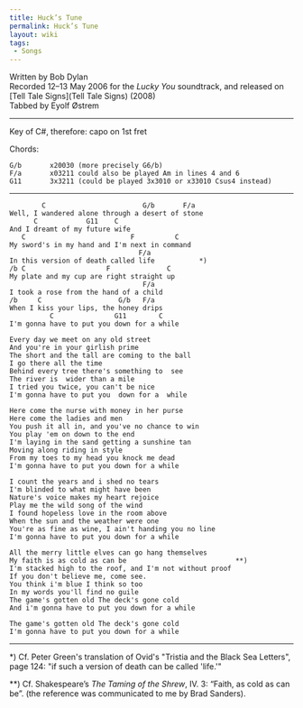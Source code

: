 ```yaml
---
title: Huck’s Tune
permalink: Huck’s Tune
layout: wiki
tags:
 - Songs
---
```


Written by Bob Dylan  
Recorded 12–13 May 2006 for the *Lucky You* soundtrack, and released on
[Tell Tale Signs](Tell Tale Signs) (2008)  
Tabbed by Eyolf Østrem

* * * * *

Key of C\#, therefore: capo on 1st fret

Chords:

    G/b       x20030 (more precisely G6/b)
    F/a       x03211 could also be played Am in lines 4 and 6
    G11       3x3211 (could be played 3x3010 or x33010 Csus4 instead)

* * * * *

            C                        G/b       F/a
    Well, I wandered alone through a desert of stone
          C            G11    C
    And I dreamt of my future wife
       C                          F          C
    My sword's in my hand and I'm next in command
                                    F/a
    In this version of death called life           *)
    /b C                    F              C
    My plate and my cup are right straight up
                                     F/a
    I took a rose from the hand of a child
    /b     C                   G/b   F/a
    When I kiss your lips, the honey drips
              C               G11        C
    I'm gonna have to put you down for a while

    Every day we meet on any old street
    And you're in your girlish prime
    The short and the tall are coming to the ball
    I go there all the time
    Behind every tree there's something to  see
    The river is  wider than a mile
    I tried you twice, you can't be nice
    I'm gonna have to put you  down for a  while

    Here come the nurse with money in her purse
    Here come the ladies and men
    You push it all in, and you've no chance to win
    You play 'em on down to the end
    I'm laying in the sand getting a sunshine tan
    Moving along riding in style
    From my toes to my head you knock me dead
    I'm gonna have to put you down for a while

    I count the years and i shed no tears
    I'm blinded to what might have been
    Nature's voice makes my heart rejoice
    Play me the wild song of the wind
    I found hopeless love in the room above
    When the sun and the weather were one
    You're as fine as wine, I ain't handing you no line
    I'm gonna have to put you down for a while

    All the merry little elves can go hang themselves
    My faith is as cold as can be                           **)
    I'm stacked high to the roof, and I'm not without proof
    If you don't believe me, come see.
    You think i'm blue I think so too
    In my words you'll find no guile
    The game's gotten old The deck's gone cold
    And i'm gonna have to put you down for a while

    The game's gotten old The deck's gone cold
    I'm gonna have to put you down for a while

* * * * *

\*) Cf. Peter Green's translation of Ovid's "Tristia and the Black Sea
Letters", page 124: "if such a version of death can be called 'life.'"

\*\*) Cf. Shakespeare’s *The Taming of the Shrew*, IV. 3: “Faith, as
cold as can be”. (the reference was communicated to me by Brad Sanders).
